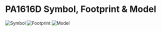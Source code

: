 # PA1616D Symbol, Footprint & Model
![Symbol](https://user-images.githubusercontent.com/43210830/183268170-fbaee346-87ef-411f-8c66-b3def53901d5.PNG)
![Footprint](https://user-images.githubusercontent.com/43210830/183268172-9cf75c7e-7124-4fc2-b06a-5bde3e01d757.PNG)
![Model](https://user-images.githubusercontent.com/43210830/183268171-462ea95e-d01b-4601-99e7-7c66ef8cd1c5.PNG)
